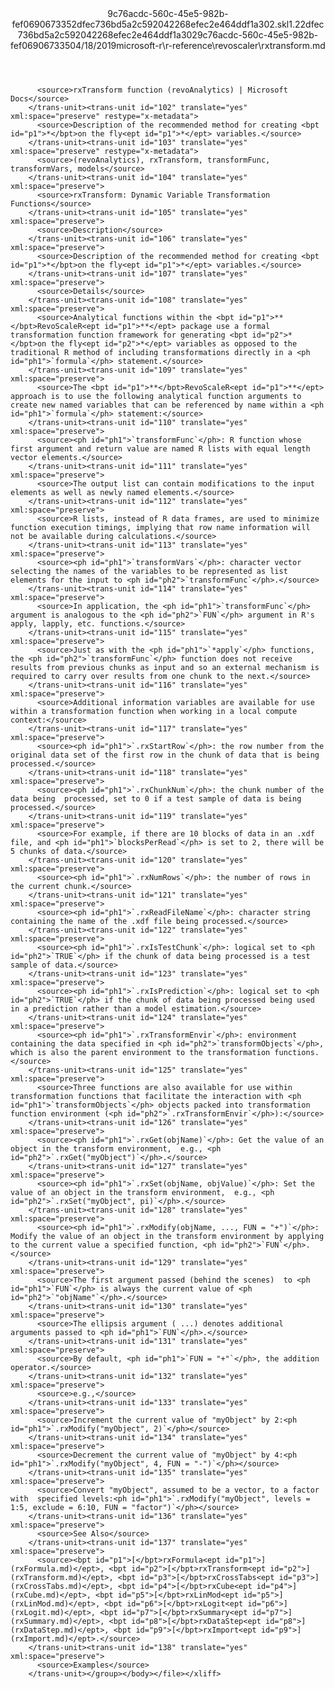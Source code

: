 <?xml version="1.0"?><xliff version="1.2" xmlns="urn:oasis:names:tc:xliff:document:1.2" xmlns:xsi="http://www.w3.org/2001/XMLSchema-instance" xsi:schemaLocation="urn:oasis:names:tc:xliff:document:1.2 xliff-core-1.2-transitional.xsd"><file datatype="xml" original="rxtransform.md" source-language="en-US" target-language="en-US"><header><tool tool-id="mdxliff" tool-name="mdxliff" tool-version="1.0-d1654b2" tool-company="Microsoft" /><xliffext:skl_file_name xmlns:xliffext="urn:microsoft:content:schema:xliffextensions">9c76acdc-560c-45e5-982b-fef0690673352dfec736bd5a2c592042268efec2e464ddf1a302.skl</xliffext:skl_file_name><xliffext:version xmlns:xliffext="urn:microsoft:content:schema:xliffextensions">1.2</xliffext:version><xliffext:ms.openlocfilehash xmlns:xliffext="urn:microsoft:content:schema:xliffextensions">2dfec736bd5a2c592042268efec2e464ddf1a302</xliffext:ms.openlocfilehash><xliffext:ms.sourcegitcommit xmlns:xliffext="urn:microsoft:content:schema:xliffextensions">9c76acdc-560c-45e5-982b-fef069067335</xliffext:ms.sourcegitcommit><xliffext:ms.lasthandoff xmlns:xliffext="urn:microsoft:content:schema:xliffextensions">04/18/2019</xliffext:ms.lasthandoff><xliffext:ms.openlocfilepath xmlns:xliffext="urn:microsoft:content:schema:xliffextensions">microsoft-r\r-reference\revoscaler\rxtransform.md</xliffext:ms.openlocfilepath></header><body><group id="content" extype="content"><trans-unit id="101" translate="yes" xml:space="preserve" restype="x-metadata">
          <source>rxTransform function (revoAnalytics) | Microsoft Docs</source>
        </trans-unit><trans-unit id="102" translate="yes" xml:space="preserve" restype="x-metadata">
          <source>Description of the recommended method for creating <bpt id="p1">*</bpt>on the fly<ept id="p1">*</ept> variables.</source>
        </trans-unit><trans-unit id="103" translate="yes" xml:space="preserve" restype="x-metadata">
          <source>(revoAnalytics), rxTransform, transformFunc, transformVars, models</source>
        </trans-unit><trans-unit id="104" translate="yes" xml:space="preserve">
          <source>rxTransform: Dynamic Variable Transformation Functions</source>
        </trans-unit><trans-unit id="105" translate="yes" xml:space="preserve">
          <source>Description</source>
        </trans-unit><trans-unit id="106" translate="yes" xml:space="preserve">
          <source>Description of the recommended method for creating <bpt id="p1">*</bpt>on the fly<ept id="p1">*</ept> variables.</source>
        </trans-unit><trans-unit id="107" translate="yes" xml:space="preserve">
          <source>Details</source>
        </trans-unit><trans-unit id="108" translate="yes" xml:space="preserve">
          <source>Analytical functions within the <bpt id="p1">**</bpt>RevoScaleR<ept id="p1">**</ept> package use a formal transformation function framework for generating <bpt id="p2">*</bpt>on the fly<ept id="p2">*</ept> variables as opposed to the traditional R method of including transformations directly in a <ph id="ph1">`formula`</ph> statement.</source>
        </trans-unit><trans-unit id="109" translate="yes" xml:space="preserve">
          <source>The <bpt id="p1">**</bpt>RevoScaleR<ept id="p1">**</ept> approach is to use the following analytical function arguments to create new named variables that can be referenced by name within a <ph id="ph1">`formula`</ph> statement:</source>
        </trans-unit><trans-unit id="110" translate="yes" xml:space="preserve">
          <source><ph id="ph1">`transformFunc`</ph>: R function whose first argument and return value are named R lists with equal length vector elements.</source>
        </trans-unit><trans-unit id="111" translate="yes" xml:space="preserve">
          <source>The output list can contain modifications to the input elements as well as newly named elements.</source>
        </trans-unit><trans-unit id="112" translate="yes" xml:space="preserve">
          <source>R lists, instead of R data frames, are used to minimize function execution timings, implying that row name information will not be available during calculations.</source>
        </trans-unit><trans-unit id="113" translate="yes" xml:space="preserve">
          <source><ph id="ph1">`transformVars`</ph>: character vector selecting the names of the variables to be represented as list elements for the input to <ph id="ph2">`transformFunc`</ph>.</source>
        </trans-unit><trans-unit id="114" translate="yes" xml:space="preserve">
          <source>In application, the <ph id="ph1">`transformFunc`</ph> argument is analogous to the <ph id="ph2">`FUN`</ph> argument in R's apply, lapply, etc. functions.</source>
        </trans-unit><trans-unit id="115" translate="yes" xml:space="preserve">
          <source>Just as with the <ph id="ph1">`*apply`</ph> functions, the <ph id="ph2">`transformFunc`</ph> function does not receive results from previous chunks as input and so an external mechanism is required to carry over results from one chunk to the next.</source>
        </trans-unit><trans-unit id="116" translate="yes" xml:space="preserve">
          <source>Additional information variables are available for use within a transformation function when working in a local compute context:</source>
        </trans-unit><trans-unit id="117" translate="yes" xml:space="preserve">
          <source><ph id="ph1">`.rxStartRow`</ph>: the row number from the original data set of the first row in the chunk of data that is being processed.</source>
        </trans-unit><trans-unit id="118" translate="yes" xml:space="preserve">
          <source><ph id="ph1">`.rxChunkNum`</ph>: the chunk number of the data being  processed, set to 0 if a test sample of data is being processed.</source>
        </trans-unit><trans-unit id="119" translate="yes" xml:space="preserve">
          <source>For example, if there are 10 blocks of data in an .xdf file, and <ph id="ph1">`blocksPerRead`</ph> is set to 2, there will be 5 chunks of data.</source>
        </trans-unit><trans-unit id="120" translate="yes" xml:space="preserve">
          <source><ph id="ph1">`.rxNumRows`</ph>: the number of rows in the current chunk.</source>
        </trans-unit><trans-unit id="121" translate="yes" xml:space="preserve">
          <source><ph id="ph1">`.rxReadFileName`</ph>: character string containing the name of the .xdf file being processed.</source>
        </trans-unit><trans-unit id="122" translate="yes" xml:space="preserve">
          <source><ph id="ph1">`.rxIsTestChunk`</ph>: logical set to <ph id="ph2">`TRUE`</ph> if the chunk of data being processed is a test sample of data.</source>
        </trans-unit><trans-unit id="123" translate="yes" xml:space="preserve">
          <source><ph id="ph1">`.rxIsPrediction`</ph>: logical set to <ph id="ph2">`TRUE`</ph> if the chunk of data being processed being used in a prediction rather than a model estimation.</source>
        </trans-unit><trans-unit id="124" translate="yes" xml:space="preserve">
          <source><ph id="ph1">`.rxTransformEnvir`</ph>: environment containing the data specified in <ph id="ph2">`transformObjects`</ph>, which is also the parent environment to the transformation functions.</source>
        </trans-unit><trans-unit id="125" translate="yes" xml:space="preserve">
          <source>Three functions are also available for use within transformation functions that facilitate the interaction with <ph id="ph1">`transformObjects`</ph> objects packed into transformation function environment (<ph id="ph2">`.rxTransformEnvir`</ph>):</source>
        </trans-unit><trans-unit id="126" translate="yes" xml:space="preserve">
          <source><ph id="ph1">`.rxGet(objName)`</ph>: Get the value of an object in the transform environment,  e.g., <ph id="ph2">`.rxGet("myObject")`</ph>.</source>
        </trans-unit><trans-unit id="127" translate="yes" xml:space="preserve">
          <source><ph id="ph1">`.rxSet(objName, objValue)`</ph>: Set the value of an object in the transform environment,  e.g., <ph id="ph2">`.rxSet("myObject", pi)`</ph>.</source>
        </trans-unit><trans-unit id="128" translate="yes" xml:space="preserve">
          <source><ph id="ph1">`.rxModify(objName, ..., FUN = "+")`</ph>: Modify the value of an object in the transform environment by applying to the current value a specified function, <ph id="ph2">`FUN`</ph>.</source>
        </trans-unit><trans-unit id="129" translate="yes" xml:space="preserve">
          <source>The first argument passed (behind the scenes)  to <ph id="ph1">`FUN`</ph> is always the current value of <ph id="ph2">`"objName"`</ph>.</source>
        </trans-unit><trans-unit id="130" translate="yes" xml:space="preserve">
          <source>The ellipsis argument ( ...) denotes additional  arguments passed to <ph id="ph1">`FUN`</ph>.</source>
        </trans-unit><trans-unit id="131" translate="yes" xml:space="preserve">
          <source>By default, <ph id="ph1">`FUN = "+"`</ph>, the addition operator.</source>
        </trans-unit><trans-unit id="132" translate="yes" xml:space="preserve">
          <source>e.g.,</source>
        </trans-unit><trans-unit id="133" translate="yes" xml:space="preserve">
          <source>Increment the current value of "myObject" by 2:<ph id="ph1">`.rxModify("myObject", 2)`</ph></source>
        </trans-unit><trans-unit id="134" translate="yes" xml:space="preserve">
          <source>Decrement the current value of "myObject" by 4:<ph id="ph1">`.rxModify("myObject", 4, FUN = "-")`</ph></source>
        </trans-unit><trans-unit id="135" translate="yes" xml:space="preserve">
          <source>Convert "myObject", assumed to be a vector, to a factor with  specified levels:<ph id="ph1">`.rxModify("myObject", levels = 1:5, exclude = 6:10, FUN = "factor")`</ph></source>
        </trans-unit><trans-unit id="136" translate="yes" xml:space="preserve">
          <source>See Also</source>
        </trans-unit><trans-unit id="137" translate="yes" xml:space="preserve">
          <source><bpt id="p1">[</bpt>rxFormula<ept id="p1">](rxFormula.md)</ept>, <bpt id="p2">[</bpt>rxTransform<ept id="p2">](rxTransform.md)</ept>, <bpt id="p3">[</bpt>rxCrossTabs<ept id="p3">](rxCrossTabs.md)</ept>, <bpt id="p4">[</bpt>rxCube<ept id="p4">](rxCube.md)</ept>, <bpt id="p5">[</bpt>rxLinMod<ept id="p5">](rxLinMod.md)</ept>, <bpt id="p6">[</bpt>rxLogit<ept id="p6">](rxLogit.md)</ept>, <bpt id="p7">[</bpt>rxSummary<ept id="p7">](rxSummary.md)</ept>, <bpt id="p8">[</bpt>rxDataStep<ept id="p8">](rxDataStep.md)</ept>, <bpt id="p9">[</bpt>rxImport<ept id="p9">](rxImport.md)</ept>.</source>
        </trans-unit><trans-unit id="138" translate="yes" xml:space="preserve">
          <source>Examples</source>
        </trans-unit></group></body></file></xliff>